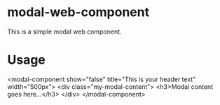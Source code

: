 # modal-web-component
This is a simple modal web component.

# Usage
&lt;modal-component show="false" title="This is your header text" width="500px"&gt;
    &lt;div class="my-modal-content"&gt;
        &lt;h3&gt;Modal content goes here...&lt;/h3&gt;
    &lt;/div&gt;
&lt;/modal-component&gt;
